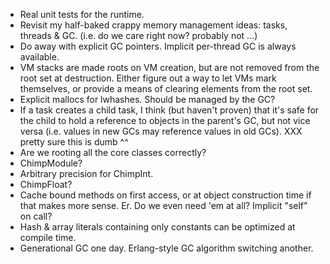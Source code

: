 * Real unit tests for the runtime.
* Revisit my half-baked crappy memory management ideas: tasks, threads & GC.
  (i.e. do we care right now? probably not ...)
* Do away with explicit GC pointers. Implicit per-thread GC is always available.
* VM stacks are made roots on VM creation, but are not removed from the root
  set at destruction. Either figure out a way to let VMs mark themselves, or
  provide a means of clearing elements from the root set.
* Explicit mallocs for lwhashes. Should be managed by the GC?
* If a task creates a child task, I think (but haven't proven) that it's
  safe for the child to hold a reference to objects in the parent's GC,
  but not vice versa (i.e. values in new GCs may reference values in old GCs).
  XXX pretty sure this is dumb ^^
* Are we rooting all the core classes correctly?
* ChimpModule?
* Arbitrary precision for ChimpInt.
* ChimpFloat?
* Cache bound methods on first access, or at object construction time if
  that makes more sense. Er. Do we even need 'em at all?
  Implicit "self" on call?
* Hash & array literals containing only constants can be optimized at compile time.
* Generational GC one day. Erlang-style GC algorithm switching another.
